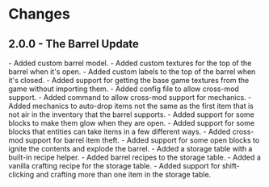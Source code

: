 # Changes
<h2>2.0.0 - The Barrel Update</h2>
- Added custom barrel model.
- Added custom textures for the top of the barrel when it's open.
- Added custom labels to the top of the barrel when it's closed.
- Added support for getting the base game textures from the game without importing them.
- Added config file to allow cross-mod support.
- Added command to allow cross-mod support for mechanics.
- Added mechanics to auto-drop items not the same as the first item that is not air in the inventory that the barrel supports.
- Added support for some blocks to make them glow when they are open.
- Added support for some blocks that entities can take items in a few different ways.
- Added cross-mod support for barrel item theft.
- Added support for some open blocks to ignite the contents and explode the barrel.
- Added a storage table with a built-in recipe helper.
- Added barrel recipes to the storage table.
- Added a vanilla crafting recipe for the storage table.
- Added support for shift-clicking and crafting more than one item in the storage table.
